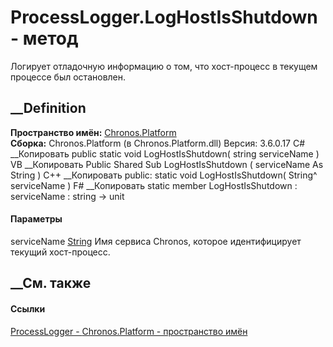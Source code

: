 # ProcessLogger.LogHostIsShutdown - метод
Логирует отладочную информацию о том, что хост-процесс в текущем процессе был
остановлен.
## __Definition
 **Пространство имён:** [Chronos.Platform](N_Chronos_Platform.htm)  
 **Сборка:** Chronos.Platform (в Chronos.Platform.dll) Версия: 3.6.0.17
C# __Копировать
     public static void LogHostIsShutdown(
    	string serviceName
    )
VB __Копировать
     Public Shared Sub LogHostIsShutdown ( 
    	serviceName As String
    )
C++ __Копировать
     public:
    static void LogHostIsShutdown(
    	String^ serviceName
    )
F# __Копировать
     static member LogHostIsShutdown : 
            serviceName : string -> unit 
#### Параметры
serviceName [String](https://learn.microsoft.com/dotnet/api/system.string)
    Имя сервиса Chronos, которое идентифицирует текущий хост-процесс.
##  __См. также
#### Ссылки
[ProcessLogger - ](T_Chronos_Platform_ProcessLogger.htm)
[Chronos.Platform - пространство имён](N_Chronos_Platform.htm)
